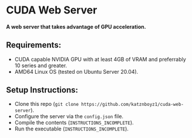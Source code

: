# CUDA Web Server

#### A web server that takes advantage of GPU acceleration.

## Requirements:

- CUDA capable NVIDIA GPU with at least 4GB of VRAM and preferrably 10 series and greater.
- AMD64 Linux OS (tested on Ubuntu Server 20.04).

## Setup Instructions:

- Clone this repo (`git clone https://github.com/katznboyz1/cuda-web-server`).
- Configure the server via the `config.json` file.
- Compile the contents (`INSTRUCTIONS_INCOMPLETE`).
- Run the executable (`INSTRUCTIONS_INCOMPLETE`).
